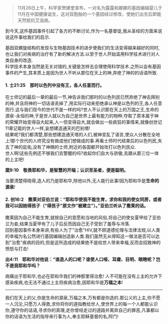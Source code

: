 [TITLE]:各人任意而行
[TAGS]:以主之名

> 11月26日上午，科学家贺建奎宣布，一对名为露露和娜娜的基因编辑婴儿于11月在中国健康诞生，这对双胞胎的一个基因经过修改，使她们出生后即能天然抵抗艾滋病。


到今天,这件基因事件引起了各方的不断讨论,作为一名基督徒,我从圣经的方面来说说这件事给我们的启示.

基因双螺旋结构的发现与生物基因技术的进步使我们的生活变得越来越好的同时,也让我们对疾病的治疗有了新的解决方法.以至于世人开始滥用科学技术进行对人类自身的改造.  
科学技术本身当然是无关对错的,关键是怎样去合理使用科学技术.之所以会有基因事件的产生,其本质上是因为世人不听从那位在天上的神,弃绝了神的的话语所致.

#### 1. **士21:25　那时以色列中没有王，各人任意而行。**

在士师记的最后一章的最后一节,神告诉我们那时的以色列民已然弃绝了神去拜别的神,并且将神的一切话语丢掉了,用实际行动来拒绝承认神是以色列的王,各人任意而行.这与我们现今的世代不是一样的吗?世人不认识那在天上的万国之王,生命的源泉-永恒的神,于是世人就以为自己是世界上最有能力的物种,夺取了原本属于神的荣耀开始变得自大起来,人一但变得自大,就会做出一些疯狂的事情来,就像创世记11章记载的世人一样,妄想建造通天的巴别塔!  
结果呢?我们都清楚,那些想建造通天塔的人们,被神变乱了语言,使众人分散在全地上!那个世代的人终究没有做成他们想做成的事.再看士师时代结束后的以色列民,失去了神的庇佑,没有了神赐的士师,附近的各国都开始攻打以色列民众.  
世人啊!这些先例还不够我们去警醒的吗?收起你们自大与骄傲,去跟从那三位一体的上主吧!  

**箴9:10　敬畏耶和华，是智慧的开端；认识至圣者，便是聪明。** 

当要清楚得晓得,造人的乃是耶和华,除他以外,无人能行此事!因为耶和华是**生命的源泉**!

#### 2. **创16:2　撒莱对亚伯兰说：“耶和华使我不能生育，求你和我的使女同房，或者我可以因她得孩子（“得孩子”原文作“被建立”）。”亚伯兰听从了撒莱的话。**

撒莱因为自己不能生育,就按自己的意愿和当地的风俗,将自己的使女夏甲给了亚伯兰为妾,结果当夏甲有了儿子后反而因自己无子受到了羞辱与冷落.  
回到基因事件本身来讲,有些人为了"治愈"HIV,就不顾道德伦理与法律法规,以人类的幸福为名公然进行基因编辑创造新人类.我们虽然无从得知这一做法是否可以达到"治愈"疾病的目的,但是这所造成的结果绝不是给世人带来幸福,反而会招致神的愤怒与打击!

**出4:11　耶和华对他说：“谁造人的口呢？谁使人口哑、耳聋、目明、眼瞎呢？岂不是我耶和华吗？**

病痛出于耶和华,也必在耶和华我们的神那里得治愈!  人不可能在没有上主的允许下感染疾病,也无法不通过上主将疾病治愈,因耶和华是**万福之本**!
______
我们在天上的父,你是生命的源泉,万福之本,万有都是你造的.那公义的上主,你不愿一人沉沦,只愿万人得救,求你将你的道指教给世人,使世界上的每一个人都能认识你,遵守你的话语,寻求你的真理,走你曾经走过的道路并离弃自己的罪恶,凡事都以你的话语为生活的指导来行事为人,奉主耶稣基督的名,阿门!